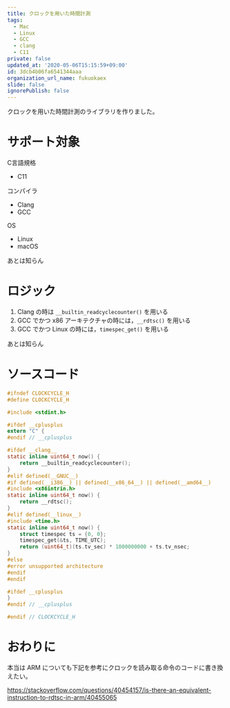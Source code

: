 ```yaml
---
title: クロックを用いた時間計測
tags:
  - Mac
  - Linux
  - GCC
  - clang
  - C11
private: false
updated_at: '2020-05-06T15:15:59+09:00'
id: 3dcb4b06fa6541344aaa
organization_url_name: fukuokaex
slide: false
ignorePublish: false
---
```

クロックを用いた時間計測のライブラリを作りました。

# サポート対象

C言語規格

* C11

コンパイラ

* Clang
* GCC

OS

* Linux
* macOS

あとは知らん

# ロジック

1. Clang の時は `__builtin_readcyclecounter()` を用いる
2. GCC でかつ x86 アーキテクチャの時には，`__rdtsc()` を用いる
3. GCC でかつ Linux の時には，`timespec_get()` を用いる

あとは知らん

# ソースコード

```c:clockcycle.h
#ifndef CLOCKCYCLE_H
#define CLOCKCYCLE_H

#include <stdint.h>

#ifdef __cplusplus
extern "C" {
#endif // __cplusplus

#ifdef __clang__
static inline uint64_t now() {
	return __builtin_readcyclecounter();
}
#elif defined(__GNUC__)
#if defined(__i386__) || defined(__x86_64__) || defined(__amd64__)
#include <x86intrin.h>
static inline uint64_t now() {
	return __rdtsc();
}
#elif defined(__linux__)
#include <time.h>
static inline uint64_t now() {
	struct timespec ts = {0, 0};
	timespec_get(&ts, TIME_UTC);
	return (uint64_t)(ts.tv_sec) * 1000000000 + ts.tv_nsec;
}
#else
#error unsupported architecture
#endif
#endif

#ifdef __cplusplus
}
#endif // __cplusplus

#endif // CLOCKCYCLE_H
```

# おわりに

本当は ARM についても下記を参考にクロックを読み取る命令のコードに書き換えたい。

https://stackoverflow.com/questions/40454157/is-there-an-equivalent-instruction-to-rdtsc-in-arm/40455065
